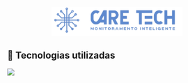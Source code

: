<div align="center">
 <img src="web-data-viz/site/public/assets/imgs/logoazul 1.png" width="300em">
</div>

## 🚀 Tecnologias utilizadas

<div align="start">

 <p align="start">
  <a href="https://skillicons.dev">
    <img src="https://skillicons.dev/icons?i=html,css,js,java,nodejs,mysql" />  
  </a>
  

</div>
